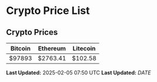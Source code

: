 # Crypto Price List

## Crypto Prices
| Bitcoin | Ethereum | Litecoin |
| ------- | -------- | -------- |
| $97893 | $2763.41 | $102.58 |
**Last Updated:** 2025-02-05 07:50 UTC
**Last Updated:** $DATE$
